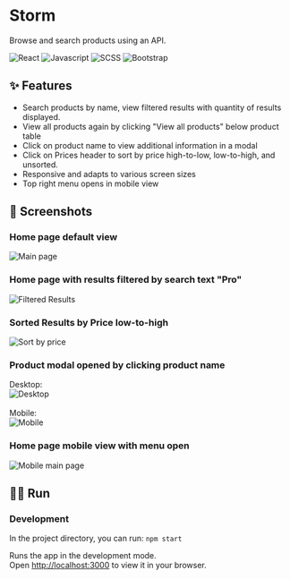 # Storm
Browse and search products using an API.

![React](https://img.shields.io/badge/-React-blue) ![Javascript](https://img.shields.io/badge/-Javascript-yellow) ![SCSS](https://img.shields.io/badge/-SCSS-ff69b4) ![Bootstrap](https://img.shields.io/badge/-Bootstrap-violet)

## ✨ Features
- Search products by name, view filtered results with quantity of results displayed.
- View all products again by clicking "View all products" below product table
- Click on product name to view additional information in a modal
- Click on Prices header to sort by price high-to-low, low-to-high, and unsorted.
- Responsive and adapts to various screen sizes
- Top right menu opens in mobile view


## 📸 Screenshots
### Home page default view
![Main page](https://github.com/a-herscovich/Storm/assets/45631902/2a01072a-430e-4b17-9223-86151e04e222")

### Home page with results filtered by search text "Pro"
![Filtered Results](https://github.com/a-herscovich/Storm/assets/45631902/b87d5fce-429f-4666-9530-61e126c9ea9e)

### Sorted Results by Price low-to-high
![Sort by price](https://github.com/a-herscovich/Storm/assets/45631902/ded20579-134c-4a50-b987-06b11af277ee)

### Product modal opened by clicking product name
Desktop: <br />
![Desktop](https://github.com/a-herscovich/Storm/assets/45631902/8b353050-3bb7-4aed-99e9-5825da13b142) <br /><br />
Mobile: <br />
![Mobile](https://github.com/a-herscovich/Storm/assets/45631902/c0aee919-47c1-4f01-95d3-f061dbb22ea8)

### Home page mobile view with menu open
![Mobile main page](https://github.com/a-herscovich/Storm/assets/45631902/0ac5cdcd-c879-4eb7-bd60-6ded76a0ed27)

## 🏃‍♂️ Run
### Development
In the project directory, you can run:
`npm start`

Runs the app in the development mode.\
Open [http://localhost:3000](http://localhost:3000) to view it in your browser.

